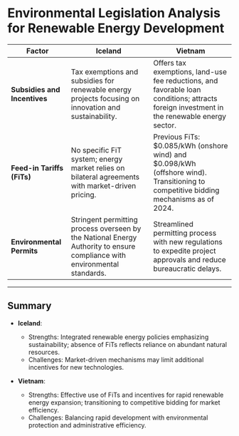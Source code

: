 
# Environmental Legislation Analysis for Renewable Energy Development

| **Factor**                 | **Iceland**                                                                                                                                       | **Vietnam**                                                                                                                                       |
|----------------------------|---------------------------------------------------------------------------------------------------------------------------------------------------|---------------------------------------------------------------------------------------------------------------------------------------------------|
| **Subsidies and Incentives** | Tax exemptions and subsidies for renewable energy projects focusing on innovation and sustainability.                                           | Offers tax exemptions, land-use fee reductions, and favorable loan conditions; attracts foreign investment in the renewable energy sector.         |
| **Feed-in Tariffs (FiTs)**  | No specific FiT system; energy market relies on bilateral agreements with market-driven pricing.                                                | Previous FiTs: $0.085/kWh (onshore wind) and $0.098/kWh (offshore wind). Transitioning to competitive bidding mechanisms as of 2024.              |
| **Environmental Permits**  | Stringent permitting process overseen by the National Energy Authority to ensure compliance with environmental standards.                       | Streamlined permitting process with new regulations to expedite project approvals and reduce bureaucratic delays.                                   |

---

## Summary

- **Iceland**:
  - Strengths: Integrated renewable energy policies emphasizing sustainability; absence of FiTs reflects reliance on abundant natural resources.
  - Challenges: Market-driven mechanisms may limit additional incentives for new technologies.

- **Vietnam**:
  - Strengths: Effective use of FiTs and incentives for rapid renewable energy expansion; transitioning to competitive bidding for market efficiency.
  - Challenges: Balancing rapid development with environmental protection and administrative efficiency.
